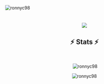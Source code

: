 <p align="left"> <img src="https://komarev.com/ghpvc/?username=ronnyc98&label=Profile%20views&color=0e75b6&style=flat" alt="ronnyc98" /> </p>

<h1 align="center">
  <a href="https://git.io/typing-svg">
    <img src="https://readme-typing-svg.herokuapp.com/?lines=Hello,+There!+👋;This+is+Ronny....;Nice+to+meet+you!&center=true&size=30">
  </a>
</h1>



<h2 align="center">⚡ Stats ⚡</h2>
<br>
<div align=center>
  <p>&nbsp;<img src="https://github-readme-stats.vercel.app/api?username=ronnyc98&show_icons=true&locale=en" alt="ronnyc98" /></p>
  <p><img src="https://github-readme-stats.vercel.app/api/top-langs?username=ronnyc98&show_icons=true&locale=en&layout=compact" alt="ronnyc98" /></p>

</div>
